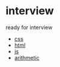 # interview
ready for interview


- [css](./css/README.md)
- [html](./html/README.md)
- [js](./js/README.md)
- [arithmetic](./arithmetic/README.md)